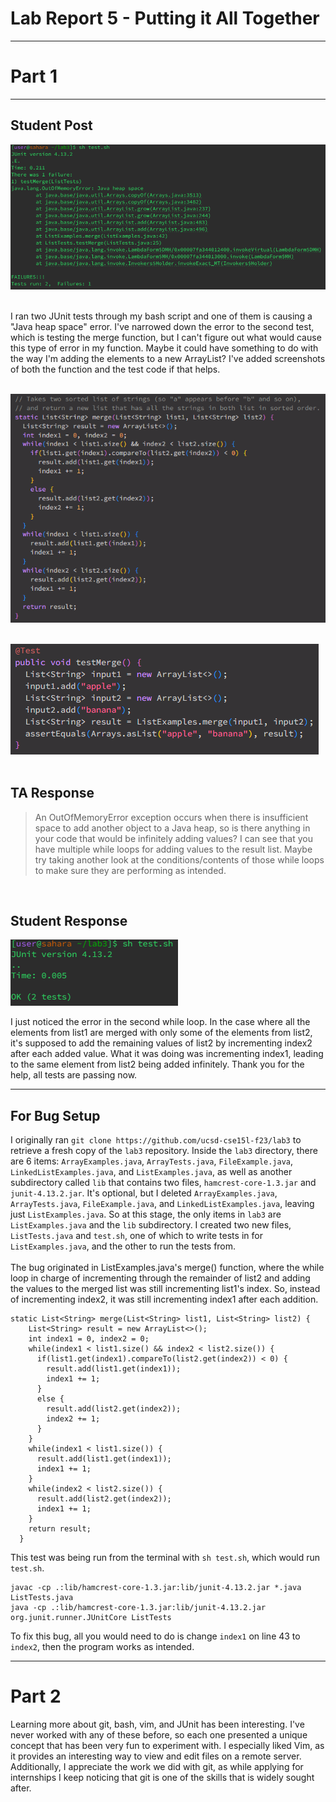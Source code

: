 # Lab Report 5 - Putting it All Together #
---

# Part 1 #
---

## Student Post ##

![Lab5_Error](Lab5_Error_Message.png) 
<br />
<br />

I ran two JUnit tests through my bash script and one of them is causing a "Java heap space" error. I've narrowed down the error to the second test, which is testing the merge function, but I can't figure out what would cause this type of error in my function. Maybe it could have something to do with the way I'm adding the elements to a new ArrayList? I've added screenshots of both the function and the test code if that helps.
<br />
<br />

![Lab5_Code](Lab5_Merge.png) 
<br />
<br />

![Lab5_Test](Lab5_Merge_Test.png) 
<br />
<br />

## TA Response ##

>An OutOfMemoryError exception occurs when there is insufficient space to add another object to a Java heap, so is there anything in your code that would be infinitely adding values? I can see that you have multiple while loops for adding values to the result list. Maybe try taking another look at the conditions/contents of those while loops to make sure they are performing as intended.

<br />

## Student Response ##

![Lab5_Passing](Lab5_Pass.png)

I just noticed the error in the second while loop. In the case where all the elements from list1 are merged with only some of the elements from list2, it's supposed to add the remaining values of list2 by incrementing index2 after each added value. What it was doing was incrementing index1, leading to the same element from list2 being added infinitely. Thank you for the help, all tests are passing now.

---

## For Bug Setup ##

I originally ran `git clone https://github.com/ucsd-cse15l-f23/lab3` to retrieve a fresh copy of the `lab3` repository. Inside the `lab3` directory, there are 6 items: `ArrayExamples.java`, `ArrayTests.java`, `FileExample.java`, `LinkedListExamples.java`, and `ListExamples.java`, as well as another subdirectory called `lib` that contains two files, `hamcrest-core-1.3.jar` and `junit-4.13.2.jar`. It's optional, but I deleted  `ArrayExamples.java`, `ArrayTests.java`, `FileExample.java`, and `LinkedListExamples.java`, leaving just `ListExamples.java`. So at this stage, the only items in `lab3` are `ListExamples.java` and the `lib` subdirectory. I created two new files, `ListTests.java` and `test.sh`, one of which to write tests in for `ListExamples.java`, and the other to run the tests from.
<br />
<br />
The bug originated in ListExamples.java's merge() function, where the while loop in charge of incrementing through the remainder of list2 and adding the values to the merged list was still incrementing list1's index. So, instead of incrementing index2, it was still incrementing index1 after each addition. <br />

```
static List<String> merge(List<String> list1, List<String> list2) {
    List<String> result = new ArrayList<>();
    int index1 = 0, index2 = 0;
    while(index1 < list1.size() && index2 < list2.size()) {
      if(list1.get(index1).compareTo(list2.get(index2)) < 0) {
        result.add(list1.get(index1));
        index1 += 1;
      }
      else {
        result.add(list2.get(index2));
        index2 += 1;
      }
    }
    while(index1 < list1.size()) {
      result.add(list1.get(index1));
      index1 += 1;
    }
    while(index2 < list2.size()) {
      result.add(list2.get(index2));
      index1 += 1;
    }
    return result;
  }
```

This test was being run from the terminal with `sh test.sh`, which would run `test.sh`.

```
javac -cp .:lib/hamcrest-core-1.3.jar:lib/junit-4.13.2.jar *.java ListTests.java
java -cp .:lib/hamcrest-core-1.3.jar:lib/junit-4.13.2.jar org.junit.runner.JUnitCore ListTests
```

To fix this bug, all you would need to do is change `index1` on line 43 to `index2`, then the program works as intended.

---

# Part 2 #

Learning more about git, bash, vim, and JUnit has been interesting. I've never worked with any of these before, so each one presented a unique concept that has been very fun to experiment with. I especially liked Vim, as it provides an interesting way to view and edit files on a remote server. Additionally, I appreciate the work we did with git, as while applying for internships I keep noticing that git is one of the skills that is widely sought after.
